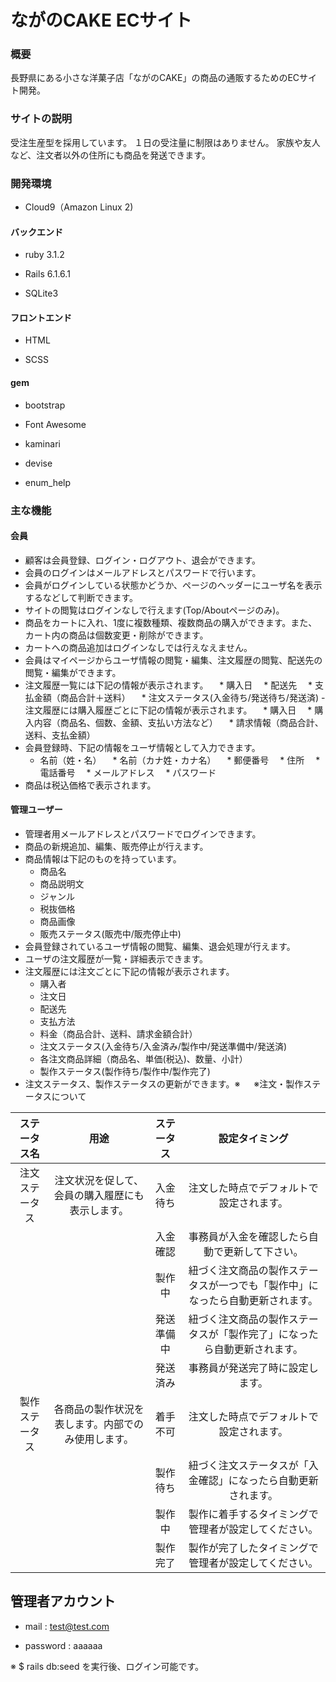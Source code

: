 # ながのCAKE ECサイト

### 概要

長野県にある小さな洋菓子店「ながのCAKE」の商品の通販するためのECサイト開発。

### サイトの説明 

受注生産型を採用しています。 １日の受注量に制限はありません。 家族や友人など、注文者以外の住所にも商品を発送できます。

### 開発環境

* Cloud9（Amazon Linux 2)

#### バックエンド

* ruby 3.1.2

* Rails 6.1.6.1

* SQLite3

#### フロントエンド

* HTML

* SCSS

#### gem

* bootstrap

* Font Awesome

* kaminari

* devise

* enum_help

### 主な機能

#### 会員

* 顧客は会員登録、ログイン・ログアウト、退会ができます。
* 会員のログインはメールアドレスとパスワードで行います。
* 会員がログインしている状態かどうか、ページのヘッダーにユーザ名を表示するなどして判断できます。
* サイトの閲覧はログインなしで行えます(Top/Aboutページのみ)。
* 商品をカートに入れ、1度に複数種類、複数商品の購入ができます。また、カート内の商品は個数変更・削除ができます。
* カートへの商品追加はログインなしでは行えなえません。
* 会員はマイページからユーザ情報の閲覧・編集、注文履歴の閲覧、配送先の閲覧・編集ができます。
* 注文履歴一覧には下記の情報が表示されます。 
　* 購入日
　* 配送先
　* 支払金額（商品合計＋送料）
　* 注文ステータス(入金待ち/発送待ち/発送済) -注文履歴には購入履歴ごとに下記の情報が表示されます。
　* 購入日
　* 購入内容（商品名、個数、金額、支払い方法など）
　* 請求情報（商品合計、送料、支払金額）
* 会員登録時、下記の情報をユーザ情報として入力できます。
  * 名前（姓・名）
　* 名前（カナ姓・カナ名）
　* 郵便番号
　* 住所
　* 電話番号
　* メールアドレス
　* パスワード
* 商品は税込価格で表示されます。  

#### 管理ユーザー

* 管理者用メールアドレスとパスワードでログインできます。
* 商品の新規追加、編集、販売停止が行えます。
* 商品情報は下記のものを持っています。
  * 商品名
  * 商品説明文
  * ジャンル
  * 税抜価格
  * 商品画像
  * 販売ステータス(販売中/販売停止中)
* 会員登録されているユーザ情報の閲覧、編集、退会処理が行えます。
* ユーザの注文履歴が一覧・詳細表示できます。
* 注文履歴には注文ごとに下記の情報が表示されます。
  * 購入者
  * 注文日
  * 配送先
  * 支払方法
  * 料金（商品合計、送料、請求金額合計）
  * 注文ステータス(入金待ち/入金済み/製作中/発送準備中/発送済)
  * 各注文商品詳細（商品名、単価(税込)、数量、小計）
  * 製作ステータス(製作待ち/製作中/製作完了)
* 注文ステータス、製作ステータスの更新ができます。※
　
※注文・製作ステータスについて

|ステータス名|用途|ステータス|設定タイミング|
|:----------:|:--:|:--------:|:------------:|
|注文ステータス|注文状況を促して、会員の購入履歴にも表示します。|入金待ち|注文した時点でデフォルトで設定されます。|
|||入金確認|事務員が入金を確認したら自動で更新して下さい。|
|||製作中|紐づく注文商品の製作ステータスが一つでも「製作中」になったら自動更新されます。|
|||発送準備中|紐づく注文商品の製作ステータスが「製作完了」になったら自動更新されます。|
|||発送済み|事務員が発送完了時に設定します。|
|製作ステータス|各商品の製作状況を表します。内部でのみ使用します。|着手不可|注文した時点でデフォルトで設定されます。|
|||製作待ち|紐づく注文ステータスが「入金確認」になったら自動更新されます。|
|||製作中|製作に着手するタイミングで管理者が設定してください。|
|||製作完了|製作が完了したタイミングで管理者が設定してください。|

## 管理者アカウント

- mail : test@test.com

- password : aaaaaa

※ $ rails db:seed を実行後、ログイン可能です。
